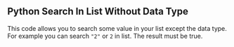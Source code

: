 ## Python Search In List Without Data Type

This code allows you to search some value in your list except the data type. For example you can search ``` "2" ``` or ```2``` in list. The result must be true.
